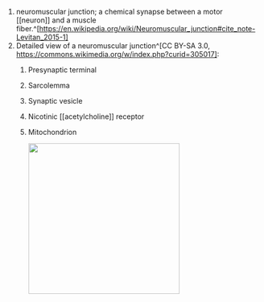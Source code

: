 1. neuromuscular junction; a chemical synapse between a motor [[neuron]] and a muscle fiber.^[https://en.wikipedia.org/wiki/Neuromuscular_junction#cite_note-Levitan_2015-1]
2. Detailed view of a neuromuscular junction^[CC BY-SA 3.0, https://commons.wikimedia.org/w/index.php?curid=305017]:
	1. Presynaptic terminal
	2. Sarcolemma
	3. Synaptic vesicle
	4. Nicotinic [[acetylcholine]] receptor
	5. Mitochondrion

		<img src="https://upload.wikimedia.org/wikipedia/commons/2/2b/Synapse_diag4.png" width="300" />